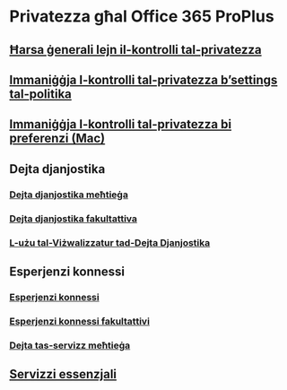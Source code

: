 # Privatezza għal Office 365 ProPlus
## [Ħarsa ġenerali lejn il-kontrolli tal-privatezza](overview-privacy-controls.md)
## [Immaniġġja l-kontrolli tal-privatezza b’settings tal-politika](manage-privacy-controls.md)
## [Immaniġġja l-kontrolli tal-privatezza bi preferenzi (Mac)](mac-privacy-preferences.md)

## Dejta djanjostika
### [Dejta djanjostika meħtieġa](required-diagnostic-data.md)
### [Dejta djanjostika fakultattiva](optional-diagnostic-data.md)
### [L-użu tal-Viżwalizzatur tad-Dejta Djanjostika](https://support.office.com/article/cf761ce9-d805-4c60-a339-4e07f3182855)

## Esperjenzi konnessi
### [Esperjenzi konnessi](connected-experiences.md)
### [Esperjenzi konnessi fakultattivi](optional-connected-experiences.md)
### [Dejta tas-servizz meħtieġa](required-service-data.md)

## [Servizzi essenzjali](essential-services.md)